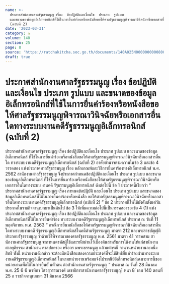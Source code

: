 ```yaml
---
name: >-
  ประกาศสำนักงานศาลรัฐธรรมนูญ เรื่อง  ข้อปฏิบัติและเงื่อนไข  ประเภท  รูปแบบ 
  และขนาดของข้อมูลอิเล็กทรอนิกส์ที่ใช้ในการยื่นคำร้องหรือหนังสือขอให้ศาลรัฐธรรมนูญพิจารณาวินิจฉัยหรือเอกสารอื่นใดทางระบบงานคดีรัฐธรรมนูญอิเล็กทรอนิกส์
  (ฉบับที่ 2)
date: '2023-03-31'
category: ก
volume: 140
section: 25
page: 8
source: 'https://ratchakitcha.soc.go.th/documents/140A025N0000000000800.pdf'
draft: true
---
```


# ประกาศสำนักงานศาลรัฐธรรมนูญ เรื่อง  ข้อปฏิบัติและเงื่อนไข  ประเภท  รูปแบบ  และขนาดของข้อมูลอิเล็กทรอนิกส์ที่ใช้ในการยื่นคำร้องหรือหนังสือขอให้ศาลรัฐธรรมนูญพิจารณาวินิจฉัยหรือเอกสารอื่นใดทางระบบงานคดีรัฐธรรมนูญอิเล็กทรอนิกส์ (ฉบับที่ 2)

ประกาศสำนักงานศาลรัฐธรรมนูญ เรื่อง ข้อปฏิบัติและเงื่อนไข ประเภท รูปแบบ และขนาดของข้อมูลอิเล็กทรอนิกส์ ที่ใช้ในการยื่นคำร้องหรือหนังสือขอให้ศาลรัฐธรรมนูญพิจารณาวินิจฉัยหรือเอกสารอื่นใด ทางระบบงานคดีรัฐธรรมนูญอิเล็กทรอนิกส์ (ฉบับที่ 2) อาศัยอำนาจตามความในข้อ 3 และข้อ 4 วรรคสอง แห่งประกาศศาลรัฐธรรมนูญ เรื่อง หลักเกณฑ์และวิธีการยื่นคาร้องทางอิเล็กทรอนิกส์ พ.ศ. 2562 สานักงานศาลรัฐธรรมนูญ จึงประกาศกำหนดข้อปฏิบัติและเงื่อนไข ประเภท รูปแบบ และขนาดของข้อมูลอิเล็กทรอนิกส์ ที่ใช้ในการยื่นคาร้องหรือหนังสือขอให้ศาลรัฐธรรมนูญพิจารณาวินิจฉัยหรือเอกสารอื่นใดทางระบบ งานคดี รัฐธรรมนูญอิเล็กทรอนิกส์ ดังต่อไปนี้ ข้อ 1 ประกาศนี้เรียกว่า “ ประกาศสานักงานศาลรัฐธรรมนูญ เรื่อง กาหนดข้อปฏิบัติ และเงื่อนไข ประเภท รูปแบบ และขนาดของข้อมูลอิเล็กทรอนิกส์ที่ใช้ในการยื่นคาร้องหรือหนังสือ ขอให้ศาลรัฐธรรมนูญพิจารณาวินิจฉัยหรือเอกสา รอื่นใดทางระบบงานคดีรัฐธรรมนูญอิเล็กทรอนิกส์ (ฉบับที่ 2) ” ข้อ 2 ประกาศนี้ให้ใช้บังคับตั้งแต่วันประกาศในราชกิจจานุเบกษาเป็นต้นไป ข้อ 3 ให้เพิ่มความต่อไปนี้เป็นวรรคสองของข้อ 4 (1) แห่งประกาศสานักงานศาลรัฐธรรมนูญ เรื่อง ข้อปฏิบัติและเงื่อนไข ประเภท รูปแบบ และขนาดของข้อมูลอิเล็กทรอนิกส์ที่ใช้ในการยื่นคำร้อง ทางระบบงานคดีรัฐธรรมนูญอิเล็กทรอนิกส์ ประกาศ ณ วันที่ 11 พฤศจิกายน พ.ศ. 2563 “ กรณีการยื่นหนังสือขอให้ศาลรัฐธรรมนูญพิจารณาวินิจฉัยหรือเอกสารอื่นใดทางระบบงานคดี รัฐธรรมนูญอิเล็กทรอนิกส์ในคดีตำมรัฐธรรมนูญ มาตรา 212 และพระราชบัญญัติประกอบรัฐธรรมนูญ ว่าด้วยวิธีพิจารณาของศาลรัฐธรรมนูญ พ.ศ. 2561 มาตรา 41 วรรคสาม สานักงานศาลรัฐธรรมนูญ จะกาหนดรหัสผู้ใช้และรหัสผ่านไว้เบื้องต้นสาหรับการใช้งานให้แก่สานักงานศาลยุติธรรม สานักงาน ศาลปกครอง หรือกร มพระธรรมนูญ แล้วแต่กรณี จานวนหน่วยงานละหนึ่งสิทธิ ทั้งนี้ หน่วยงานดังกล่าว จะต้องมีหนังสือแสดงความประสงค์ที่จะใช้สิทธิยื่นคำร้องผ่านทางระบบงานคดีรัฐธรรมนูญอิเล็กทรอนิกส์ ในนามหน่วยงานพร้อมแจ้งไปรษณีย์อิเล็กทรอนิกส์เฉพาะการนี้ของหน่วยงานเพื่อใช้ในการยืนยั นตัวตน ต่อสำนักงานศาลรัฐธรรมนูญ ” ประกาศ ณ วันที่ 28 มีนาคม พ.ศ. 25 6 6 พรทิภา ไสวสุวรรณวงศ์ เลขาธิการสานักงานศาลรัฐธรรมนูญ ้ หนา 8 ่ เลม 140 ตอนที่ 25 ก ราชกิจจานุเบกษา 31 มีนาคม 2566
